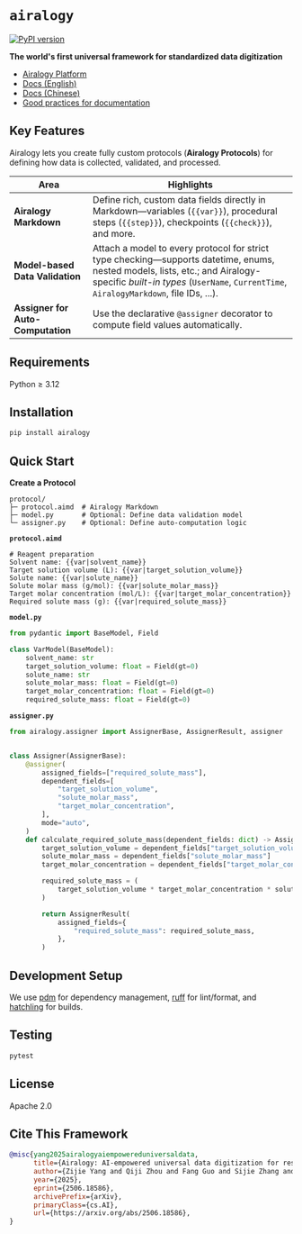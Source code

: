 # `airalogy`

[![PyPI version](https://img.shields.io/pypi/v/airalogy.svg)](https://pypi.org/project/airalogy/)

**The world's first universal framework for standardized data digitization**  

- [Airalogy Platform](https://airalogy.com)
- [Docs (English)](docs/en/README.md)
- [Docs (Chinese)](docs/zh/README.md)
- [Good practices for documentation](docs/README.md)

## Key Features

Airalogy lets you create fully custom protocols (**Airalogy Protocols**) for defining how data is collected, validated, and processed.

| Area | Highlights |
| - | - |
| **Airalogy Markdown** | Define rich, custom data fields directly in Markdown—variables (`{{var}}`), procedural steps (`{{step}}`), checkpoints (`{{check}}`), and more. |
| **Model-based Data Validation** | Attach a model to every protocol for strict type checking—supports  datetime, enums, nested models, lists, etc.; and Airalogy-specific *built-in types* (`UserName`, `CurrentTime`, `AiralogyMarkdown`, file IDs, ...). |
| **Assigner for Auto-Computation** | Use the declarative `@assigner` decorator to compute field values automatically. |

## Requirements

Python ≥ 3.12

## Installation

```bash
pip install airalogy
```

## Quick Start

**Create a Protocol**

```text
protocol/
├─ protocol.aimd  # Airalogy Markdown
├─ model.py       # Optional: Define data validation model
└─ assigner.py    # Optional: Define auto-computation logic
```

**`protocol.aimd`**

```aimd
# Reagent preparation
Solvent name: {{var|solvent_name}}
Target solution volume (L): {{var|target_solution_volume}}
Solute name: {{var|solute_name}}
Solute molar mass (g/mol): {{var|solute_molar_mass}}
Target molar concentration (mol/L): {{var|target_molar_concentration}}
Required solute mass (g): {{var|required_solute_mass}}
```

**`model.py`**

```python
from pydantic import BaseModel, Field

class VarModel(BaseModel):
    solvent_name: str
    target_solution_volume: float = Field(gt=0)
    solute_name: str
    solute_molar_mass: float = Field(gt=0)
    target_molar_concentration: float = Field(gt=0)
    required_solute_mass: float = Field(gt=0)
```

**`assigner.py`**

```python
from airalogy.assigner import AssignerBase, AssignerResult, assigner


class Assigner(AssignerBase):
    @assigner(
        assigned_fields=["required_solute_mass"],
        dependent_fields=[
            "target_solution_volume",
            "solute_molar_mass",
            "target_molar_concentration",
        ],
        mode="auto",
    )
    def calculate_required_solute_mass(dependent_fields: dict) -> AssignerResult:
        target_solution_volume = dependent_fields["target_solution_volume"]
        solute_molar_mass = dependent_fields["solute_molar_mass"]
        target_molar_concentration = dependent_fields["target_molar_concentration"]

        required_solute_mass = (
            target_solution_volume * target_molar_concentration * solute_molar_mass
        )

        return AssignerResult(
            assigned_fields={
                "required_solute_mass": required_solute_mass,
            },
        )
```

## Development Setup

We use [pdm](https://pdm-project.org/en/stable/) for dependency management, [ruff](https://github.com/astral-sh/ruff) for lint/format, and [hatchling](https://github.com/pypa/hatch) for builds.

## Testing

```bash
pytest
```

## License

Apache 2.0

## Cite This Framework

```bibtex
@misc{yang2025airalogyaiempowereduniversaldata,
      title={Airalogy: AI-empowered universal data digitization for research automation}, 
      author={Zijie Yang and Qiji Zhou and Fang Guo and Sijie Zhang and Yexun Xi and Jinglei Nie and Yudian Zhu and Liping Huang and Chou Wu and Yonghe Xia and Xiaoyu Ma and Yingming Pu and Panzhong Lu and Junshu Pan and Mingtao Chen and Tiannan Guo and Yanmei Dou and Hongyu Chen and Anping Zeng and Jiaxing Huang and Tian Xu and Yue Zhang},
      year={2025},
      eprint={2506.18586},
      archivePrefix={arXiv},
      primaryClass={cs.AI},
      url={https://arxiv.org/abs/2506.18586}, 
}
```
